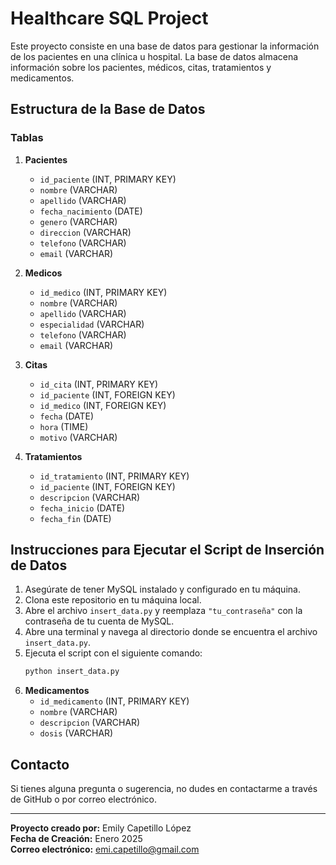 # Healthcare SQL Project

Este proyecto consiste en una base de datos para gestionar la información de los pacientes en una clínica u hospital. La base de datos almacena información sobre los pacientes, médicos, citas, tratamientos y medicamentos.

## Estructura de la Base de Datos

### Tablas

1. **Pacientes**
   - `id_paciente` (INT, PRIMARY KEY)
   - `nombre` (VARCHAR)
   - `apellido` (VARCHAR)
   - `fecha_nacimiento` (DATE)
   - `genero` (VARCHAR)
   - `direccion` (VARCHAR)
   - `telefono` (VARCHAR)
   - `email` (VARCHAR)

2. **Medicos**
   - `id_medico` (INT, PRIMARY KEY)
   - `nombre` (VARCHAR)
   - `apellido` (VARCHAR)
   - `especialidad` (VARCHAR)
   - `telefono` (VARCHAR)
   - `email` (VARCHAR)

3. **Citas**
   - `id_cita` (INT, PRIMARY KEY)
   - `id_paciente` (INT, FOREIGN KEY)
   - `id_medico` (INT, FOREIGN KEY)
   - `fecha` (DATE)
   - `hora` (TIME)
   - `motivo` (VARCHAR)

4. **Tratamientos**
   - `id_tratamiento` (INT, PRIMARY KEY)
   - `id_paciente` (INT, FOREIGN KEY)
   - `descripcion` (VARCHAR)
   - `fecha_inicio` (DATE)
   - `fecha_fin` (DATE)
  
## Instrucciones para Ejecutar el Script de Inserción de Datos

1. Asegúrate de tener MySQL instalado y configurado en tu máquina.
2. Clona este repositorio en tu máquina local.
3. Abre el archivo `insert_data.py` y reemplaza `"tu_contraseña"` con la contraseña de tu cuenta de MySQL.
4. Abre una terminal y navega al directorio donde se encuentra el archivo `insert_data.py`.
5. Ejecuta el script con el siguiente comando:
   ```sh
   python insert_data.py

5. **Medicamentos**
   - `id_medicamento` (INT, PRIMARY KEY)
   - `nombre` (VARCHAR)
   - `descripcion` (VARCHAR)
   - `dosis` (VARCHAR)
  
## Contacto

Si tienes alguna pregunta o sugerencia, no dudes en contactarme a través de GitHub o por correo electrónico.

---

**Proyecto creado por:** Emily Capetillo López  
**Fecha de Creación:** Enero 2025  
**Correo electrónico:** [emi.capetillo@gmail.com](mailto:emi.capetillo@gmail.com)
